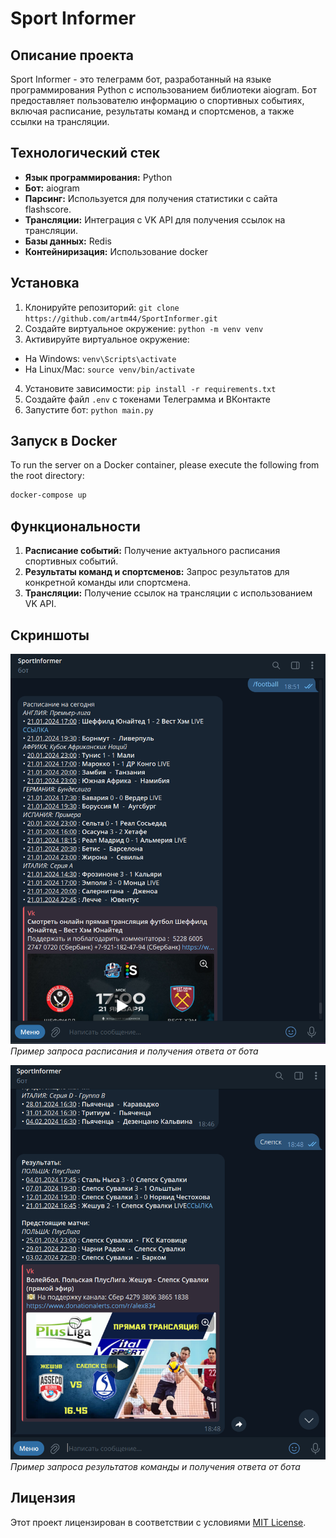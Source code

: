 ﻿# Sport Informer

## Описание проекта
Sport Informer - это телеграмм бот, разработанный на языке программирования Python с использованием библиотеки aiogram. Бот предоставляет пользователю информацию о спортивных событиях, включая расписание, результаты команд и спортсменов, а также ссылки на трансляции.

## Технологический стек
- **Язык программирования:** Python
- **Бот:** aiogram
- **Парсинг:** Используется для получения статистики с сайта flashscore.
- **Трансляции:** Интеграция с VK API для получения ссылок на трансляции.
- **Базы данных:** Redis
- **Контейниризация:** Использование docker

## Установка
1. Клонируйте репозиторий: `git clone https://github.com/artm44/SportInformer.git`
2. Создайте виртуальное окружение: `python -m venv venv`
3. Активируйте виртуальное окружение:
- На Windows: `venv\Scripts\activate`
- На Linux/Mac: `source venv/bin/activate`
4. Установите зависимости: `pip install -r requirements.txt`
5. Создайте файл `.env` с токенами Телеграмма и ВКонтакте
6. Запустите бот: `python main.py`

## Запуск в Docker

To run the server on a Docker container, please execute the following from the root directory:

```bash
docker-compose up
```

## Функциональности
1. **Расписание событий:** Получение актуального расписания спортивных событий.
2. **Результаты команд и спортсменов:** Запрос результатов для конкретной команды или спортсмена.
3. **Трансляции:** Получение ссылок на трансляции с использованием VK API.

## Скриншоты
![Пример бота](screenshots/bot_example_1.png)
*Пример запроса расписания и получения ответа от бота*

![Пример бота](screenshots/bot_example_2.png)
*Пример запроса результатов команды и получения ответа от бота*

## Лицензия
Этот проект лицензирован в соответствии с условиями [MIT License](LICENSE).
